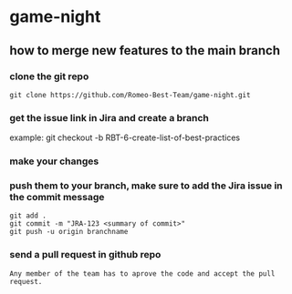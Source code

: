 # game-night

## how to merge new features to the main branch

### clone the git repo
    git clone https://github.com/Romeo-Best-Team/game-night.git

### get the issue link in Jira and create a branch

example:
    git checkout -b RBT-6-create-list-of-best-practices

### make your changes

### push them to your branch, make sure to add the Jira issue in the commit message

    git add .
    git commit -m "JRA-123 <summary of commit>"
    git push -u origin branchname

### send a pull request in github repo
    
    Any member of the team has to aprove the code and accept the pull request.


